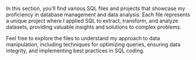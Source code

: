 In this section, you'll find various SQL files and projects that showcase my proficiency in database management and data analysis. Each file represents a unique project where I applied SQL to extract, transform, and analyze datasets, providing valuable insights and solutions to complex problems.

Feel free to explore the files to understand my approach to data manipulation, including techniques for optimizing queries, ensuring data integrity, and implementing best practices in SQL coding.
